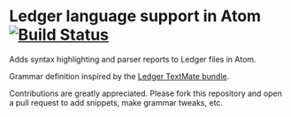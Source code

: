 # Ledger language support in Atom [![Build Status](https://travis-ci.org/4ourbit/language-ledger.svg?branch=master)](https://travis-ci.org/4ourbit/language-ledger)

Adds syntax highlighting and parser reports to Ledger files in Atom.

Grammar definition inspired by the [Ledger TextMate bundle](https://github.com/lifepillar/Ledger.tmbundle).

Contributions are greatly appreciated. Please fork this repository and open a
pull request to add snippets, make grammar tweaks, etc.
